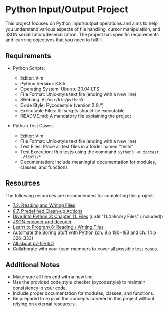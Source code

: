 # Python Input/Output Project

This project focuses on Python input/output operations and aims to help you understand various aspects of file handling, cursor manipulation, and JSON serialization/deserialization. The project has specific requirements and learning objectives that you need to fulfill.

## Requirements

- Python Scripts:
  - Editor: Vim
  - Python Version: 3.8.5
  - Operating System: Ubuntu 20.04 LTS
  - File Format: Unix-style text file (ending with a new line)
  - Shebang: `#!/usr/bin/python3`
  - Code Style: Pycodestyle (version 2.8.*)
  - Executable Files: All scripts should be executable
  - README.md: A mandatory file explaining the project

- Python Test Cases:
  - Editor: Vim
  - File Format: Unix-style text file (ending with a new line)
  - Test Files: Place all test files in a folder named "tests"
  - Test Execution: Run tests using the command `python3 -m doctest ./tests/*`
  - Documentation: Include meaningful documentation for modules, classes, and functions

## Resources

The following resources are recommended for completing this project:

- [7.2. Reading and Writing Files](https://docs.python.org/3/tutorial/inputoutput.html#reading-and-writing-files)
- [8.7. Predefined Clean-up Actions](https://docs.python.org/3/reference/datamodel.html#context-managers)
- [Dive Into Python 3: Chapter 11. Files](https://diveinto.org/python3/files.html) (until "11.4 Binary Files" (included))
- [JSON encoder and decoder](https://docs.python.org/3/library/json.html)
- [Learn to Program 8: Reading / Writing Files](https://www.learnpython.org/en/File_IO)
- [Automate the Boring Stuff with Python](https://automatetheboringstuff.com/) (ch. 8 p 180-183 and ch. 14 p 326-333)
- [All about py-file I/O](https://pythontips.com/2014/01/15/all-about-asyncio/)
- Collaborate with your team members to cover all possible test cases.

## Additional Notes

- Make sure all files end with a new line.
- Use the provided code style checker (pycodestyle) to maintain consistency in your code.
- Include proper documentation for modules, classes, and functions.
- Be prepared to explain the concepts covered in this project without relying on external resources.

